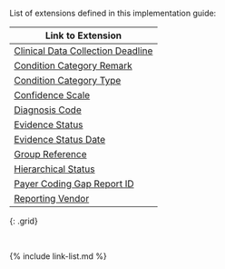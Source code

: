 
List of extensions defined in this implementation guide:

|Link to Extension|
|---|
|[Clinical Data Collection Deadline](StructureDefinition-ra-clinicalDataCollectionDeadline.html)|
|[Condition Category Remark](StructureDefinition-ra-ccRemark.html)|
|[Condition Category Type](StructureDefinition-ra-ccType.html)|
|[Confidence Scale](StructureDefinition-ra-confidenceScale.html)|
|[Diagnosis Code](StructureDefinition-ra-dxCode.html)|
|[Evidence Status](StructureDefinition-ra-evidenceStatus.html)|
|[Evidence Status Date](StructureDefinition-ra-evidenceStatusDate.html)|
|[Group Reference](StructureDefinition-ra-groupReference.html)|
|[Hierarchical Status](StructureDefinition-ra-hierarchicalStatus.html)|
|[Payer Coding Gap Report ID](StructureDefinition-ra-payerCodingGapReportId.html)|
|[Reporting Vendor](StructureDefinition-ra-reportingVendor.html)|
{: .grid}

<br />

{% include link-list.md %}
